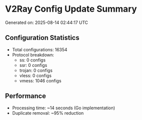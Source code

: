 # V2Ray Config Update Summary
Generated on: 2025-08-14 02:44:17 UTC

## Configuration Statistics
- Total configurations: 16354
- Protocol breakdown:
  - ss: 0 configs
  - ssr: 0 configs
  - trojan: 0 configs
  - vless: 0 configs
  - vmess: 1046 configs

## Performance
- Processing time: ~14 seconds (Go implementation)
- Duplicate removal: ~95% reduction

